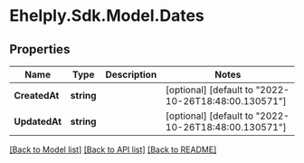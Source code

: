 # Ehelply.Sdk.Model.Dates

## Properties

Name | Type | Description | Notes
------------ | ------------- | ------------- | -------------
**CreatedAt** | **string** |  | [optional] [default to "2022-10-26T18:48:00.130571"]
**UpdatedAt** | **string** |  | [optional] [default to "2022-10-26T18:48:00.130571"]

[[Back to Model list]](../README.md#documentation-for-models) [[Back to API list]](../README.md#documentation-for-api-endpoints) [[Back to README]](../README.md)

